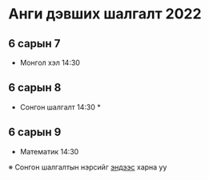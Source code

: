# Анги дэвших шалгалт 2022

## 6 сарын 7
- Монгол хэл 14:30

## 6 сарын 8
- Сонгон шалгалт 14:30 *

## 6 сарын 9
- Математик 14:30


※ Сонгон шалгалтын нэрсийг [эндээс](./examUser) харна уу
